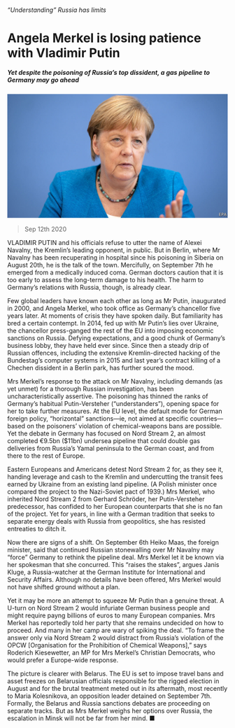 ###### “Understanding” Russia has limits

# Angela Merkel is losing patience with Vladimir Putin 

##### Yet despite the poisoning of Russia’s top dissident, a gas pipeline to Germany may go ahead 

![image](images/20200912_EUP503.jpg) 

> Sep 12th 2020 

VLADIMIR PUTIN and his officials refuse to utter the name of Alexei Navalny, the Kremlin’s leading opponent, in public. But in Berlin, where Mr Navalny has been recuperating in hospital since his poisoning in Siberia on August 20th, he is the talk of the town. Mercifully, on September 7th he emerged from a medically induced coma. German doctors caution that it is too early to assess the long-term damage to his health. The harm to Germany’s relations with Russia, though, is already clear.

Few global leaders have known each other as long as Mr Putin, inaugurated in 2000, and Angela Merkel, who took office as Germany’s chancellor five years later. At moments of crisis they have spoken daily. But familiarity has bred a certain contempt. In 2014, fed up with Mr Putin’s lies over Ukraine, the chancellor press-ganged the rest of the EU into imposing economic sanctions on Russia. Defying expectations, and a good chunk of Germany’s business lobby, they have held ever since. Since then a steady drip of Russian offences, including the extensive Kremlin-directed hacking of the Bundestag’s computer systems in 2015 and last year’s contract killing of a Chechen dissident in a Berlin park, has further soured the mood.


Mrs Merkel’s response to the attack on Mr Navalny, including demands (as yet unmet) for a thorough Russian investigation, has been uncharacteristically assertive. The poisoning has thinned the ranks of Germany’s habitual Putin-Versteher (“understanders”), opening space for her to take further measures. At the EU level, the default mode for German foreign policy, “horizontal” sanctions—ie, not aimed at specific countries—based on the poisoners’ violation of chemical-weapons bans are possible. Yet the debate in Germany has focused on Nord Stream 2, an almost completed €9.5bn ($11bn) undersea pipeline that could double gas deliveries from Russia’s Yamal peninsula to the German coast, and from there to the rest of Europe.

Eastern Europeans and Americans detest Nord Stream 2 for, as they see it, handing leverage and cash to the Kremlin and undercutting the transit fees earned by Ukraine from an existing land pipeline. (A Polish minister once compared the project to the Nazi-Soviet pact of 1939.) Mrs Merkel, who inherited Nord Stream 2 from Gerhard Schröder, her Putin-Versteher predecessor, has confided to her European counterparts that she is no fan of the project. Yet for years, in line with a German tradition that seeks to separate energy deals with Russia from geopolitics, she has resisted entreaties to ditch it.

Now there are signs of a shift. On September 6th Heiko Maas, the foreign minister, said that continued Russian stonewalling over Mr Navalny may “force” Germany to rethink the pipeline deal. Mrs Merkel let it be known via her spokesman that she concurred. This “raises the stakes”, argues Janis Kluge, a Russia-watcher at the German Institute for International and Security Affairs. Although no details have been offered, Mrs Merkel would not have shifted ground without a plan.

Yet it may be more an attempt to squeeze Mr Putin than a genuine threat. A U-turn on Nord Stream 2 would infuriate German business people and might require payng billions of euros to many European companies. Mrs Merkel has reportedly told her party that she remains undecided on how to proceed. And many in her camp are wary of spiking the deal. “To frame the answer only via Nord Stream 2 would distract from Russia’s violation of the OPCW [Organisation for the Prohibition of Chemical Weapons],” says Roderich Kiesewetter, an MP for Mrs Merkel’s Christian Democrats, who would prefer a Europe-wide response.

The picture is clearer with Belarus. The EU is set to impose travel bans and asset freezes on Belarusian officials responsible for the rigged election in August and for the brutal treatment meted out in its aftermath, most recently to Maria Kolesnikova, an opposition leader detained on September 7th. Formally, the Belarus and Russia sanctions debates are proceeding on separate tracks. But as Mrs Merkel weighs her options over Russia, the escalation in Minsk will not be far from her mind. ■

